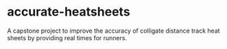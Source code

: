 # accurate-heatsheets
A capstone project to improve the accuracy of colligate distance track heat sheets by providing real times for runners.

